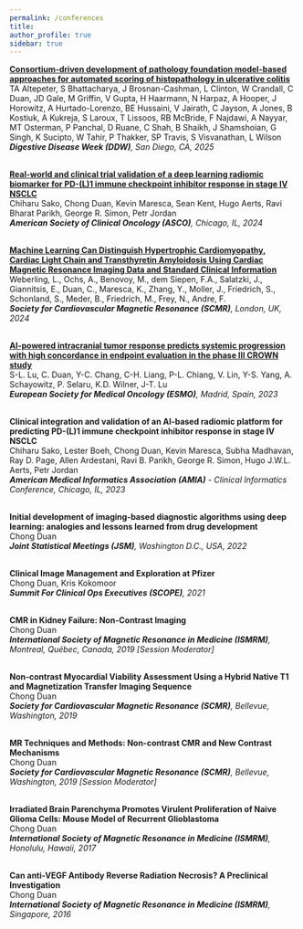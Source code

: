 ```yaml
---
permalink: /conferences
title: 
author_profile: true
sidebar: true
---
```

**[Consortium-driven development of pathology foundation model-based approaches for automated scoring of histopathology in ulcerative colitis](https://eposters.ddw.org/ddw/2025/ddw-2025/4156056/christina.jayson.consortium-driven.development.of.pathology.foundation.html?f=listing%3D0%2Abrowseby%3D8%2Asortby%3D1%2Asearch%3Dconsortium)**  
TA Altepeter, S Bhattacharya, J Brosnan-Cashman, L Clinton, W Crandall, C Duan, JD Gale, M Griffin, V Gupta, H Haarmann, N Harpaz, A Hooper, J Horowitz, A Hurtado-Lorenzo, BE Hussaini, V Jairath, C Jayson, A Jones, B Kostiuk, A Kukreja, S Laroux, T Lissoos, RB McBride, F Najdawi, A Nayyar, MT Osterman, P Panchal, D Ruane, C Shah, B Shaikh, J Shamshoian, G Singh, K Sucipto, W Tahir, P Thakker, SP Travis, S Visvanathan, L Wilson     
_**Digestive Disease Week (DDW)**, San Diego, CA, 2025_
<br />
<br />

**[Real-world and clinical trial validation of a deep learning radiomic biomarker for PD-(L)1 immune checkpoint inhibitor response in stage IV NSCLC](https://ascopubs.org/doi/10.1200/JCO.2024.42.16_suppl.102)**  
Chiharu Sako, Chong Duan, Kevin Maresca, Sean Kent, Hugo Aerts, Ravi Bharat Parikh, George R. Simon, Petr Jordan     
_**American Society of Clinical Oncology (ASCO)**, Chicago, IL, 2024_
<br />
<br />

**[Machine Learning Can Distinguish Hypertrophic Cardiomyopathy, Cardiac Light Chain and Transthyretin Amyloidosis Using Cardiac Magnetic Resonance Imaging Data and Standard Clinical Information](https://doi.org/10.1016/j.jocmr.2024.100166)**  
Weberling, L., Ochs, A., Benovoy, M., dem Siepen, F.A., Salatzki, J., Giannitsis, E., Duan, C., Maresca, K., Zhang, Y., Moller, J., Friedrich, S., Schonland, S., Meder, B., Friedrich, M., Frey, N., Andre, F.     
_**Society for Cardiovascular Magnetic Resonance (SCMR)**, London, UK, 2024_
<br />
<br />

**[AI-powered intracranial tumor response predicts systemic progression with high concordance in endpoint evaluation in the phase III CROWN study](https://doi.org/10.1016/j.annonc.2023.09.2452)**  
S-L. Lu, C. Duan, Y-C. Chang, C-H. Liang, P-L. Chiang, V. Lin, Y-S. Yang, A. Schayowitz, P. Selaru, K.D. Wilner, J-T. Lu   
_**European Society for Medical Oncology (ESMO)**, Madrid, Spain, 2023_
<br />
<br />

**Clinical integration and validation of an AI-based radiomic platform for predicting PD-(L)1 immune checkpoint inhibitor response in stage IV NSCLC**  
Chiharu Sako, Lester Boeh, Chong Duan, Kevin Maresca, Subha Madhavan, Ray D. Page, Allen Ardestani, Ravi B. Parikh, George R. Simon, Hugo J.W.L. Aerts, Petr Jordan  
_**American Medical Informatics Association (AMIA)** - Clinical Informatics Conference, Chicago, IL, 2023_
<br />
<br />

**Initial development of imaging-based diagnostic algorithms using deep learning: analogies and lessons learned from drug development**  
Chong Duan  
_**Joint Statistical Meetings (JSM)**, Washington D.C., USA, 2022_
<br />
<br />

**Clinical Image Management and Exploration at Pfizer**  
Chong Duan, Kris Kokomoor  
_**Summit For Clinical Ops Executives (SCOPE)**, 2021_
<br />
<br />

**CMR in Kidney Failure: Non-Contrast Imaging**  
Chong Duan  
_**International Society of Magnetic Resonance in Medicine (ISMRM)**, Montreal, Québec, Canada, 2019 [Session Moderator]_
<br />
<br />

**Non-contrast Myocardial Viability Assessment Using a Hybrid Native T1 and Magnetization Transfer Imaging Sequence**  
Chong Duan  
_**Society for Cardiovascular Magnetic Resonance (SCMR)**, Bellevue, Washington, 2019_
<br />
<br />

**MR Techniques and Methods: Non-contrast CMR and New Contrast Mechanisms**  
Chong Duan  
_**Society for Cardiovascular Magnetic Resonance (SCMR)**, Bellevue, Washington, 2019 [Session Moderator]_ 
<br />
<br />

**Irradiated Brain Parenchyma Promotes Virulent Proliferation of Naive Glioma Cells: Mouse Model of Recurrent Glioblastoma**  
Chong Duan  
_**International Society of Magnetic Resonance in Medicine (ISMRM)**, Honolulu, Hawaii, 2017_
<br />
<br />

**Can anti-VEGF Antibody Reverse Radiation Necrosis? A Preclinical Investigation**  
Chong Duan  
_**International Society of Magnetic Resonance in Medicine (ISMRM)**, Singapore, 2016_
<br />
<br />